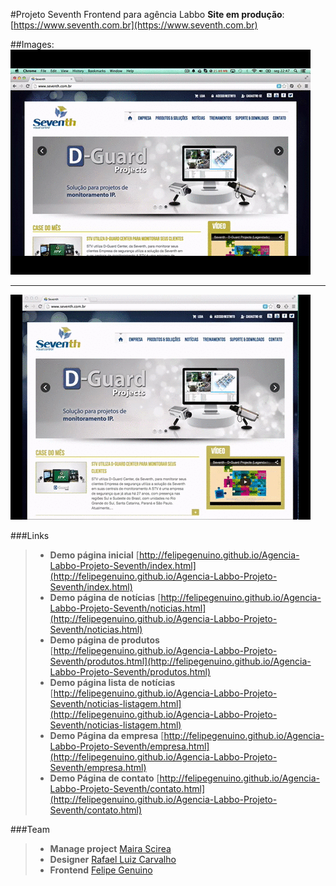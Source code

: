 #Projeto Seventh
Frontend para agência Labbo 
**Site em produção**: [https://www.seventh.com.br](https://www.seventh.com.br)


##Images:
![imagem](https://raw.githubusercontent.com/felipegenuino/Agencia-Labbo-Projeto-Seventh/gh-pages/images/gif/seventh-1.gif)
___
![imagem](https://raw.githubusercontent.com/felipegenuino/Agencia-Labbo-Projeto-Seventh/gh-pages/images/gif/seventh-2.gif)


###Links
>- **Demo página inicial** [http://felipegenuino.github.io/Agencia-Labbo-Projeto-Seventh/index.html](http://felipegenuino.github.io/Agencia-Labbo-Projeto-Seventh/index.html)
>- **Demo página de notícias**  [http://felipegenuino.github.io/Agencia-Labbo-Projeto-Seventh/noticias.html](http://felipegenuino.github.io/Agencia-Labbo-Projeto-Seventh/noticias.html)
>- **Demo página de produtos**  [http://felipegenuino.github.io/Agencia-Labbo-Projeto-Seventh/produtos.html](http://felipegenuino.github.io/Agencia-Labbo-Projeto-Seventh/produtos.html)
>- **Demo página lista de notícias**  [http://felipegenuino.github.io/Agencia-Labbo-Projeto-Seventh/noticias-listagem.html](http://felipegenuino.github.io/Agencia-Labbo-Projeto-Seventh/noticias-listagem.html)
>- **Demo Página da empresa**  [http://felipegenuino.github.io/Agencia-Labbo-Projeto-Seventh/empresa.html](http://felipegenuino.github.io/Agencia-Labbo-Projeto-Seventh/empresa.html)
>- **Demo Página de contato**  [http://felipegenuino.github.io/Agencia-Labbo-Projeto-Seventh/contato.html](http://felipegenuino.github.io/Agencia-Labbo-Projeto-Seventh/contato.html)

  
###Team
>- **Manage project** [Maira Scirea](https://www.linkedin.com/profile/view?id=80148868)
>- **Designer** [Rafael Luiz Carvalho](https://www.labbo.com.br)
>- **Frontend** [Felipe Genuino](http://felipegenuino.com)






 